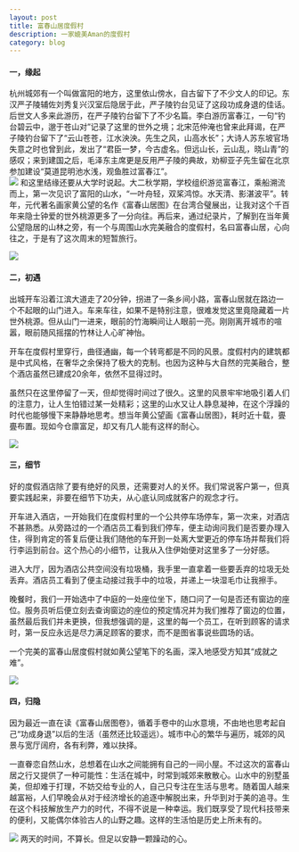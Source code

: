 ```yaml
---
layout: post
title: 富春山居度假村
description: 一家媲美Aman的度假村
category: blog
---
```


#### 一，缘起   
杭州城郊有一个叫做富阳的地方，这里依山傍水，自古留下了不少文人的印记。东汉严子陵辅佐刘秀复兴汉室后隐居于此，严子陵钓台见证了这段功成身退的佳话。后世文人多来此游历，在严子陵钓台留下了不少名篇。李白游历富春江，一句“钓台碧云中，邈于苍山对”记录了这里的世外之境；北宋范仲淹也曾来此拜谒，在严子陵钓台留下了“云山苍苍，江水泱泱。先生之风，山高水长”；大诗人苏东坡官场失意之时也曾到此，发出了“君臣一梦，今古虚名。但远山长，云山乱，晓山青”的感叹；来到建国之后，毛泽东主席更是反用严子陵的典故，劝柳亚子先生留在北京参加建设“莫道昆明池水浅，观鱼胜过富春江”。  
![](https://tongchen-blog.oss-cn-hongkong.aliyuncs.com/blog/%E6%97%85%E8%A1%8C/%E5%AF%8C%E6%98%A5%E5%B1%B1%E5%B1%85%E5%BA%A6%E5%81%87%E6%9D%911.jpeg)
和这里结缘还要从大学时说起。大二秋学期，学校组织游览富春江，乘船溯流而上，第一次见识了富阳的山水，“一叶舟轻，双桨鸿惊。水天清、影湛波平”。转年，元代著名画家黄公望的名作《富春山居图》在台湾合璧展出，让我对这个千百年来隐士钟爱的世外桃源更多了一分向往。再后来，通过纪录片，了解到在当年黄公望隐居的山林之旁，有一个与周围山水完美融合的度假村，名曰富春山居，心向往之，于是有了这次周末的短暂旅行。

![](https://tongchen-blog.oss-cn-hongkong.aliyuncs.com/blog/%E6%97%85%E8%A1%8C/%E5%AF%8C%E6%98%A5%E5%B1%B1%E5%B1%85%E5%BA%A6%E5%81%87%E6%9D%913.jpeg)
#### 二，初遇  
出城开车沿着江滨大道走了20分钟，拐进了一条乡间小路，富春山居就在路边一个不起眼的山门进入。车来车往，如果不是特别注意，很难发觉这里竟隐藏着一片世外桃源。但从山门一进来，眼前的竹海瞬间让人眼前一亮。刚刚离开城市的喧嚣，眼前随风摇摆的竹林让人心旷神怡。  

开车在度假村里穿行，曲径通幽，每一个转弯都是不同的风景。度假村内的建筑都是中式风格，在奢华之余保持了极大的克制。也因为这种与大自然的完美融合，整个酒店虽然已建成20余年，依然不显得过时。

虽然只在这里停留了一天，但却觉得时间过了很久。这里的风景牢牢地吸引着人们的注意力，让人生怕错过某一处精彩；这里的山水又让人静息凝神，在这个浮躁的时代也能够慢下来静静地思考。想当年黄公望画《富春山居图》，耗时近十载，亹亹布置。现如今仓廪富足，却又有几人能有这样的耐心。

![](https://tongchen-blog.oss-cn-hongkong.aliyuncs.com/blog/%E6%97%85%E8%A1%8C/%E5%AF%8C%E6%98%A5%E5%B1%B1%E5%B1%85%E5%BA%A6%E5%81%87%E6%9D%912.jpeg)
#### 三，细节  
好的度假酒店除了要有绝好的风景，还需要对人的关怀。我们常说客户第一，但真要实践起来，非要在细节下功夫，从心底认同成就客户的观念才行。

开车进入酒店，一开始我们在度假村里的一个公共停车场停车，第一次来，对酒店不甚熟悉。从旁路过的一个酒店员工看到我们停车，便主动询问我们是否要办理入住，得到肯定的答复后便让我们随他的车开到一处离大堂更近的停车场并帮我们将行李运到前台。这个热心的小细节，让我从入住伊始便对这里多了一分好感。

进入大厅，因为酒店公共空间没有垃圾桶，我手里一直拿着一些要丢弃的垃圾无处丢弃。酒店员工看到了便主动接过我手中的垃圾，并递上一块湿毛巾让我擦手。  

晚餐时，我们一开始选中了中庭的一处座位坐下，随口问了一句是否还有窗边的座位。服务员听后便立刻去查询窗边的座位的预定情况并为我们推荐了窗边的位置，虽然最后我们并未更换，但我想强调的是，这里的每一个员工，在听到顾客的请求时，第一反应永远是尽力满足顾客的要求，而不是图省事说些圆场的话。

一个完美的富春山居度假村就如黄公望笔下的名画，深入地感受方知其“成就之难”。

![](https://tongchen-blog.oss-cn-hongkong.aliyuncs.com/blog/%E6%97%85%E8%A1%8C/%E5%AF%8C%E6%98%A5%E5%B1%B1%E5%B1%85%E5%BA%A6%E5%81%87%E6%9D%915.jpeg)
#### 四，归隐  
因为最近一直在读《富春山居图卷》，循着手卷中的山水意境，不由地也思考起自己“功成身退”以后的生活（虽然还比较遥远）。城市中心的繁华与遍历，城郊的风景与宽厅阔府，各有利弊，难以抉择。

一直眷恋自然山水，总想着在山水之间能拥有自己的一间小屋。不过这次的富春山居之行又提供了一种可能性：生活在城中，时常到城郊来散散心。山水中的别墅虽美，但却难于打理，不妨交给专业的人，自己只专注在生活与思考。随着国人越来越富裕，人们早晚会从对于经济增长的追逐中解脱出来，升华到对于美的追寻。生在这个科技解放生产力的时代，不得不说是一种幸运。我们既享受了现代科技带来的便利，又能偶尔体验古人的山野之趣。这样的生活怕是历史上所未有的。

![](https://tongchen-blog.oss-cn-hongkong.aliyuncs.com/blog/%E6%97%85%E8%A1%8C/%E5%AF%8C%E6%98%A5%E5%B1%B1%E5%B1%85%E5%BA%A6%E5%81%87%E6%9D%914.jpeg)
两天的时间，不算长。但足以安静一颗躁动的心。
